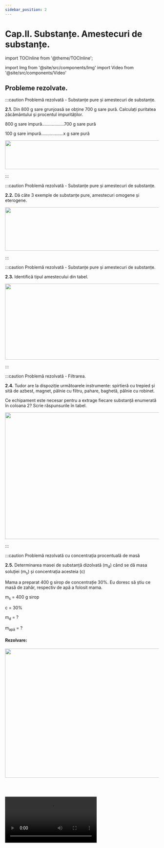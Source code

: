 ```yaml
---
sidebar_position: 2
---
```


# Cap.II. Substanțe. Amestecuri de substanțe.


import TOCInline from '@theme/TOCInline';

<TOCInline toc={toc} />



import Img from '@site/src/components/Img'
import Video from '@site/src/components/Video'


## Probleme rezolvate.





:::caution Problemă rezolvată - Substanțe pure și amestecuri de substanțe.

**2.1.** Din 800 g sare grunjoasă se obține 700 g sare pură. Calculați puritatea zăcământului și procentul impurităților. 





800 g sare impură..................700 g sare pură

100 g sare impură..................x g sare pură


<Img className="img-responsive4" src="chimie/clasa7/capitolul2/2_1_Poza1_CalculeTema1.jpg" width="1000" height="94" />


:::





:::caution Problemă rezolvată - Substanțe pure și amestecuri de substanțe.

**2.2.** Dă câte 3 exemple de substanțe pure, amestecuri omogene și eterogene.

<Img className="img-responsive4" src="chimie/clasa7/capitolul2/2_1_Poza4_TabelProblemaModel1.jpg" width="1000" height="142" />

:::





:::caution Problemă rezolvată - Substanțe pure și amestecuri de substanțe.

**2.3.** Identifică tipul amestecului din tabel.

<Img className="img-responsive4" src="chimie/clasa7/capitolul2/2_1_Poza5_TabelProblemaModel2.jpg" width="1000" height="248" />

:::





:::caution Problemă rezolvată - Filtrarea.

**2.4.** Tudor are la dispoziție următoarele instrumente: spirtieră cu trepied și sită de azbest, magnet, pâlnie cu filtru, pahare, baghetă, pâlnie cu robinet.

Ce echipament este necesar pentru a extrage fiecare substanță enumerată în coloana 2? Scrie răspunsurile în tabel.


<Img className="img-responsive4" src="chimie/clasa7/capitolul2/2_2_2_2_Poza5_PozaTabelProblemaModel1.jpg" width="1000" height="413" />

:::







:::caution Problemă rezolvată cu concentrația procentuală de masă

**2.5.** Determinarea masei de substanță dizolvată (m<sub>d</sub>) când se dă masa soluției (m<sub>s</sub>) și concentrația acesteia (c) 

Mama a preparat 400 g sirop de concentrație 30%. Eu doresc să știu ce masă de zahăr, respectiv de apă a folosit mama.

m<sub>s</sub>  = 400 g sirop

c = 30%

m<sub>d</sub> = ?

m<sub>apă</sub> = ?


#### Rezolvare:


<Img className="img-responsive4" src="chimie/clasa7/capitolul2/2_7_2_Poza4_RezolvareProblemaModel1_vers2.jpg" width="1000" height="421" />



<br></br>


<Video src="https://www.youtube.com/embed/kjWKTcsw0E8" />





:::


<br></br>


:::caution Problemă rezolvată cu concentrația procentuală de masă

**2.6.** Aflarea masei de soluție când se dă masa dizolvantului (m<sub>d</sub>) și concentrația(c). 

Maria dorește să prepare o saramură de concentrație 20%.  Ea are la dispoziție 2 kg de sare. Ce masă de saramură a obținut și câtă apă a folosit?

c = 20%

m<sub>d</sub> = 2 kg sare

m<sub>s</sub> =?

m<sub>apă</sub> = ?


#### Rezolvare:


<Img className="img-responsive4" src="chimie/clasa7/capitolul2/2_7_2_Poza5_RezolvareProblemaModel2_vers2.jpg" width="1000" height="434" />


<br></br>


<Video src="https://www.youtube.com/embed/7S524JcXYMw" />


:::


<br></br>


:::caution Problemă rezolvată cu concentrația procentuală de masă

**2.7.** Calculează masa de apă care trebuie evaporată din 30g soluție de sare de concentrație 10% pentru a ajunge la o concentrație de 30%. 


m<sub>s1</sub> = 30 g sol. de sare

c<sub>1</sub> = 10%

c<sub>2</sub> = 30%

m <sub>apă evaporată</sub> =?


#### Rezolvare:


<Img className="img-responsive4" src="chimie/clasa7/capitolul2/2_7_2_Poza6_RezolvareProblemaModel3_vers3.jpg" width="1000" height="417" />


<br></br>
<br></br>


<Video src="https://www.youtube.com/embed/s-ajwgzy3hQ" />


:::


<br></br>

:::caution Problemă rezolvată cu concentrația procentuală de masă

**2.8.** Se amestecă 300 g sirop de concentrație 20% cu 400 g sirop de concentrație 30%. Ce concentrație va avea soluția obținută? 


m<sub>s1</sub> = 300 g sol. de zahăr

c<sub>1</sub> = 20%

ms<sub>2</sub> = 400 g sol. de zahăr

c<sub>2</sub> = 30%

c = ?%

#### Rezolvare:


<Img className="img-responsive4" src="chimie/clasa7/capitolul2/2_7_2_Poza7_RezolvareProblemaModel4_vers3.jpg" width="1000" height="442" />


<br></br>

<Video src="https://www.youtube.com/embed/Kv4dKXVSzqc" />


:::

<br></br>


:::caution Problemă rezolvată cu concentrația procentuală de masă

**2.9.** Ce masă de apă trebuie adăugată la 80 g soluție 40% de sare pentru a o dilua la 20% ? 


m<sub>s1</sub> = 80 g sol. de zahăr

c<sub>1</sub> = 40%

c<sub>2</sub> = 20%

m<sub>apă adăugată</sub> = ? 


#### Rezolvare:




<Img className="img-responsive4" src="chimie/clasa7/capitolul2/2_7_2_Poza8_RezolvareProblemaModel5_vers3.jpg" width="1000" height="347" />

:::


<br></br>



:::caution Problemă rezolvată cu concentrația procentuală de masă

**2.10.** Determină relația de legătură între solubilitatea (s) a unei substanțe și concentrația (c) a soluției saturate a acesteia. 



#### Rezolvare:

La m<sub>apă</sub> = 100 g apă avem m<sub>d</sub> = s

m<sub>s</sub> = m<sub>d</sub> + m<sub>apă</sub> = s + 100


<Img className="img-responsive4" src="chimie/clasa7/capitolul2/2_7_2_Poza9_RezolvareProblemaModel6.jpg" width="1000" height="93" />


:::






<br></br>
<br></br>





## Exerciții.




:::caution Exerciții - Metodele de separare a amestecurilor

**2.11.**	Lucian dorește să separe un amestec de sare, nisip și pilitură de fier în trei substanțe solide separate. El a parcurs următorii pași:

- A împrăștiat amestecul pe o coală de hârtie și a trecut un magnet pe deasupra lor.
- A pus restul amestecului într-un pahar și a adăugat apă.
- A filtrat amestecul de apă.

A reușit Lucian să separe amestecul inițial în trei substanțe solide când a finalizat acești trei pași? Explică răspunsul tău.


:::




:::caution Exerciții - Metodele de separare a amestecurilor

**2.12.**	Daniela dorește să separe un amestec de apă cu ulei. 

Ea folosește următoarea instalație:

<Img className="img-responsive5" src="chimie/clasa7/capitolul2/2_2_2_3_Poza1_PozaInstalatieFiltrareTema2.jpg" width="1000" height="818" />


a)	Denumește ustensilele folosite în acest experiment.

b)	Ce fel de amestec formează apa cu uleiul?

c)	Ce lichid a curs în pahar după deschiderea robinetului? Explică răspunsul.




:::






:::caution Exerciții - Soluțiile apoase şi Dizolvarea.

**2.13.** Patru pahare identice conțin fiecare câte 100 mL de apă. Se adaugă 10 g de zahăr în fiecare pahar.Tabelul prezintă informații despre fiecare pahar. 

<Img className="img-responsive4" src="chimie/clasa7/capitolul2/2_6_Poza6_TabelTema1.jpg" width="1000" height="176" />

Aranjează paharele în funcție de viteza de dizolvare a zahărului, de la cel mai rapid la cel mai lent. Explică răspunsul!

:::




:::caution Exerciții recapitulative - Substanțe pure și amestecuri de substanțe

**2.14.** Indică metoda de separare a componentelor următoarelor amestecuri și precizează felul amestecului:

a) Sirop

b)	Apă cu pietricele

c)	Spirt

d)	Apă cu pulbere de carbon

e)	Apă cu petrol

f)	Saramură

g)	Apă cu praf de cretă

h)	Apă cu mercur

i)	Apă cu pilitură de cupru

j)	Tinctură de iod

k)	Apă cu scoici

<br></br>



**2.15.** Precizează metoda de separare pentru următoarele aplicații:

a)	Extragerea zahărului din trestia de zahăr.

b)	Separarea zațului de cafea.

c)	Obținerea apei potabile.

d)	Separarea componentelor din petrol în rafinăriile petrochimice.

e)	Extragerea sării din apa de mare.

f)	Separarea oxigenului de azot din aerul atmosferic.

<br></br>


**2.16.** Răspunde cu adevărat (A) sau fals (F) la următoarele afirmații:

a)	Dizolvarea unei substanțe într-un solvent este un fenomen chimic.

b)	Soluția saturată conține o cantitate de dizolvat egală cu coeficientul de solubilitate al ei, la temperatură normală.

c)	Dizolvantul este componenta în cantitate mai mare dintr-o soluție.

d)	Dizolvantul se mai numește solvat.

e)	Când se evaporă apa dintr-o soluție, se evaporă și dizolvatul.

f)	O soluție se poate concentra prin adăugare de dizolvat.

g)	O soluție se poate concentra prin adăugare de apă.

h)	Concentrația procentuală de masă reprezintă masa de substanță dizolvată în 100 g apă.


<br></br>


**2.17.** Scrieţi cele două componente şi denumirea lor pentru următoarele soluţii:

a)	Ser fiziologic.

b)	Oțel.

c)	Sirop.

d)	Limonadă.

e)	Ceață.

f)	Spirt.

g)	Fum.

h)	Aer.


<br></br>



**2.18.** Completează următoarele afirmații:

a)	Soluțiile care conțin mai multă masă de dizolvat decât coeficientul de solubilitate al acestuia la temperatura dată se numesc………………………………….

b)	Soluțiile diluate conțin o masă …………….de dizolvat.

c)	Cu creşterea temperaturii, …………  solubilitatea substanţelor solide.

d)	Piatra vânătă este o substanță ………… solubilă în apă, iar fierul este o substanță ………………… în apă.

e)	……………… este amestecul omogen de substanțe obținut în urma dizolvării.

f)	Solvatul este componenta unei soluții în cantitate mai .....................


<br></br>



**2.19.** O soluție de sodă are concentrația procentuală de 30% și conține 20 g apă. Ce masă de sodă conține această soluție?

<br></br>




**2.20.** 50 g soluție de apă oxigenată are concentrația procentuală de 12% . Ce masă de perhidrol este dizolvată în apă ? Dacă se adaugă 30 g soluție de apă oxigenată de concentrație 3%, care este concentrația soluției obținute? Am concentrat soluția inițială sau am diluat-o?


<br></br>



**2.21.** O saramură de concentrație 10% conține 40 g sare. O altă saramură de concentrație 40% conține 80 g sare. Ce concentrație are saramura obținută prin amestecarea celor două soluții? 



:::







<br></br>
<br></br>



## Test de autoevaluare.



:::caution TEST1: Test de autoevaluare - Substanțe. Amestecuri de substanțe.
 
**2.22.** Precizaţi în dreptul fiecărei afirmaţii ce fel de amestec (omogen sau eterogen) reprezintă și scrieţi metoda de separare a componentelor. **-2p**


a)	Soluție de piatră vânătă

b)	Apă cu mercur

c)	Apă cu pulbere de cretă

d)	Apă cu alcool




<br></br>



**2.23.** Denumește o aplicație a cristalizării/distilării/filtrării/decantării. **-1p**


<br></br>

**2.24.** Scrieţi cele două componente şi denumirea lor pentru următoarele soluţii: **-1p**

a)	Tinctură de iod

b)	Ceață

c)	Ser fiziologic

d)	Oțel


<br></br>

**2.25.** Completează definiția: **-1p**

a)	Soluția este ……………………………………………………………… .

b)	Dizolvantul este ……………………………………………………… .

c)	Soluția suprasaturată este soluție care conține o masă …………………….

d)	Soluția diluată………………………………………………………….





<br></br>

**2.26.** Ce concentrație are o soluție obținută prin dizolvarea a 20 g sodă în 140 g apă? Dacă adăugăm 30 g apă care este noua concentrație a soluției obținute? **-3p**

Oficiu **-2p**


:::











<br></br>
<br></br>








